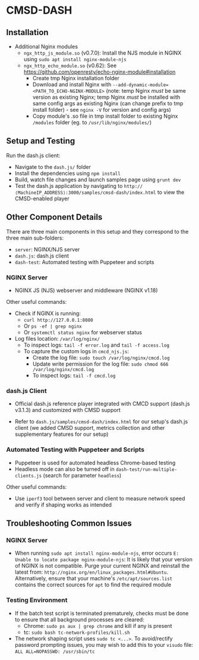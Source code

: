 # CMSD-DASH
<!-- CMSD-enabled dash.js prototype for paper titled: "Use of CMCD in HTTP Adaptive Streaming: Initial Findings" to appear in ACM NOSSDAV 2021. [Here](CMCD_Results_2020_04.pdf) is an early version presented in the DASH-IF special session on April 9th, 2021. -->

## Installation

- Additional Nginx modules 
    - `ngx_http_js_module.so` (v0.7.0): Install the NJS module in NGINX using `sudo apt install nginx-module-njs`
    - `ngx_http_echo_module.so` (v0.62): See https://github.com/openresty/echo-nginx-module#installation 
        - Create tmp Nginx installation folder
        - Download and install Nginx with `--add-dynamic-module=<PATH_TO_ECHO-NGINX-MODULE>` (note: temp Nginx *must* be same version as existing Nginx; temp Nginx *must* be installed with same config args as existing Nginx (can change prefix to tmp install folder) - see `nginx -V` for version and config args)
        - Copy module's .so file in tmp install folder to existing Nginx `/modules` folder (eg. to `/usr/lib/nginx/modules/`)

## Setup and Testing

<!-- Run the NGINX server:
- Navigate to the `server/` folder
- Open `nginx/config/nginx.conf` and edit `<PATH_TO_CMSD-DASH>` (under "`location /media/vod`") to indicate the absolute path to this repository
- Launch NGINX using `sudo nginx -c <PATH_TO_CMSD-DASH>/server/nginx/config/nginx.conf` (note that the absolute path must be used)
- Reload NGINX using `sudo nginx -c <PATH_TO_CMSD-DASH>/server/nginx/config/nginx.conf -s reload`, if the configuration has changed
- Test the NJS application `cmsd_njs.js` with CMCD using `http://⟨MachineIP_ADDRESS⟩:8080/cmsd-njs/testProcessQuery?CMCD=bl%3D21300` and verify that it returns a value of 21300 for buffer length (bl) -->

Run the dash.js client:
- Navigate to the `dash.js/` folder
- Install the dependencies using `npm install`
- Build, watch file changes and launch samples page using `grunt dev`
- Test the dash.js application by navigating to `http://⟨MachineIP_ADDRESS⟩:3000/samples/cmsd-dash/index.html` to view the CMSD-enabled player

<!-- Run the experiment:
- Navigate to the `dash-test/` folder
- Install the dependencies using `npm install`
- Edit `network_profile` in `dash-test/package.json` to specify the desired bandwidth profile for the test. The list of available bandwidth profiles are given in `dash-test/tc-network-profiles/`
- Edit `maxCapacityBitsPerS` in `cmcd-server/nginx/cmcd_njs.js` according to the selected bandwidth profile. Reload the NGINX config since we made a configuration change
- Edit `client_profile` in `dash-test/package.json` to specify the desired client profile (with CMCD or NO CMCD). There are two client profiles:
    - client_profile_join_test_with_cmcd.js
    - client_profile_join_test_no_cmcd.js
- Update the setup parameters in the two client profile files based on the target scenario, such as the numberof clients (`numClient`), minimum buffer (`minBufferGlobal`), maximum buffer (`maxBufferGlobal`), video location (`url`) and segment duration (`segmentDuration`). The set of video datasets are located in `cmcd-server/nginx/media/vod/`
- Start a test using `npm run test-multiple-clients`. Note that testing is done in Chrome headless mode by default
- Alternatively, to do a batch test with consecutive repeated runs for CMCD and NO CMCD (e.g., a batch test of five CMCD and five NO CMCD runs), update the parameters in the two client profile files and `batch_test.sh` and then run the batch test script with `sudo bash batch_test.sh`
    - Note that the parameter values in `batch_test.sh` will overwrite those in `package.json`, hence there is no need to edit the latter for this batch test run
    - Note that the `jq` tool must be installed to use the batch test script: `sudo apt-get install jq`
    - If the batch test script is terminated prematurely, the background Chrome processes need to be killed
- Once the runs are finished, clear any previous tc setup using `sudo bash tc-network-profiles/kill.sh` (this must be run before starting any new run)
- On completing the test run, results are generated in the `results/<timestamp>_multiple_clients/` folder ordered by the test run’s timestamp
- To generate summary results across all clients in a test run, first navigate to the `results/` folder and then run `python generate_summary.py` -->



## Other Component Details

There are three main components in this setup and they correspond to the three main sub-folders:

- `server`: NGINX/NJS server
- `dash.js`: dash.js client
- `dash-test`: Automated testing with Puppeteer and scripts


### NGINX Server

- NGINX JS (NJS) webserver and middleware (NGINX v1.18)
<!-- - See `nginx/cmcd_njs.js` for more details on the NJS application logic and implementation
    - Note that request URLs that are prefixed with `/cmcd-njs/bufferBasedRateControl` refer to CMCD requests and will trigger the NJS rate control mechanism
    - Example request with CMCD: `http://localhost:8080/cmcd-njs/bufferBasedRateControl/media/vod/bbb_30fps_akamai/bbb_30fps.mpd` 
    - Example request with NO CMCD: `http://localhost:8080/media/vod/bbb_30fps_akamai/bbb_30fps.mpd` -->

Other useful commands:
- Check if NGINX is running:
  - `curl http://127.0.0.1:8080`
  - Or `ps -ef | grep nginx`
  - Or `systemctl status nginx` for webserver status
- Log files location: `/var/log/nginx/`
  - To inspect logs: `tail -f error.log` and `tail -f access.log`
  - To capture the custom logs in `cmcd_njs.js`:
    - Create the log file: `sudo touch /var/log/nginx/cmcd.log`
    - Update write permission for the log file: `sudo chmod 666 /var/log/nginx/cmcd.log`
    - To inspect logs: `tail -f cmcd.log`

### dash.js Client

- Official dash.js reference player integrated with CMCD support (dash.js v3.1.3) and customized with CMSD support
<!-- - Refer to `dash.js/samples/advanced/cmcd.html` for the offical CMCD-enabled sample player (basic sample) -->
- Refer to `dash.js/samples/cmsd-dash/index.html` for our setup's dash.js client (we added CMSD support, metrics collection and other supplementary features for our setup)

### Automated Testing with Puppeteer and Scripts

- Puppeteer is used for automated headless Chrome-based testing
- Headless mode can also be turned off in `dash-test/run-multiple-clients.js` (search for parameter `headless`)

Other useful commands:
- Use `iperf3` tool between server and client to measure network speed and verify if shaping works as intended



## Troubleshooting Common Issues

### NGINX Server

- When running `sudo apt install nginx-module-njs`, error occurs `E: Unable to locate package nginx-module-njs`: It is likely that your version of NGINX is not compatible. Purge your current NGINX and reinstall the latest from: `http://nginx.org/en/linux_packages.html#Ubuntu`. Alternatively, ensure that your machine's `/etc/apt/sources.list` contains the correct sources for `apt` to find the required module

### Testing Environment

- If the batch test script is terminated prematurely, checks must be done to ensure that all background processes are cleared:
    - Chrome: `sudo ps aux | grep chrome` and kill if any is present
    - tc: `sudo bash tc-network-profiles/kill.sh`
- The network shaping script uses `sudo tc <...>`. To avoid/rectify password prompting issues, you may wish to add this to your `visudo` file: `ALL ALL=NOPASSWD: /usr/sbin/tc`
